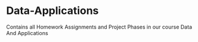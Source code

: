 # Data-Applications
Contains all Homework Assignments and Project Phases in our course Data And Applications

